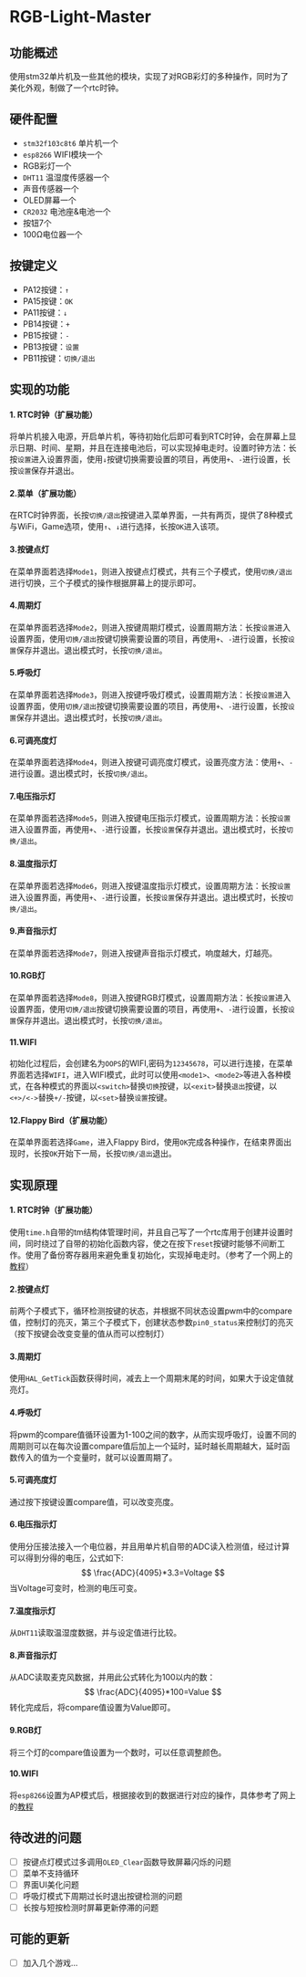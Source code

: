 # RGB-Light-Master

## 功能概述
使用stm32单片机及一些其他的模块，实现了对RGB彩灯的多种操作，同时为了美化外观，制做了一个rtc时钟。

## 硬件配置
- `stm32f103c8t6` 单片机一个
- `esp8266` WIFI模块一个
- RGB彩灯一个
- `DHT11` 温湿度传感器一个
- 声音传感器一个
- OLED屏幕一个
- `CR2032` 电池座&电池一个
- 按钮7个
- 100Ω电位器一个

## 按键定义
* PA12按键：`↑`
* PA15按键：`OK`
* PA11按键：`↓`
* PB14按键：`+`
* PB15按键：`-`
* PB13按键：`设置`
* PB11按键：`切换/退出`

## 实现的功能
#### 1. RTC时钟（扩展功能）
将单片机接入电源，开启单片机，等待初始化后即可看到RTC时钟，会在屏幕上显示日期、时间、星期，并且在连接电池后，可以实现掉电走时。设置时钟方法：长按`设置`进入设置界面，使用`↓`按键切换需要设置的项目，再使用`+`、`-`进行设置，长按`设置`保存并退出。
#### 2.菜单（扩展功能）
在RTC时钟界面，长按`切换/退出`按键进入菜单界面，一共有两页，提供了8种模式与WiFi，Game选项，使用`↑`、`↓`进行选择，长按`OK`进入该项。
#### 3.按键点灯
在菜单界面若选择`Mode1`，则进入按键点灯模式，共有三个子模式，使用`切换/退出`进行切换，三个子模式的操作根据屏幕上的提示即可。
#### 4.周期灯
在菜单界面若选择`Mode2`，则进入按键周期灯模式，设置周期方法：长按`设置`进入设置界面，使用`切换/退出`按键切换需要设置的项目，再使用`+`、`-`进行设置，长按`设置`保存并退出。退出模式时，长按`切换/退出`。
#### 5.呼吸灯
在菜单界面若选择`Mode3`，则进入按键呼吸灯模式，设置周期方法：长按`设置`进入设置界面，使用`切换/退出`按键切换需要设置的项目，再使用`+`、`-`进行设置，长按`设置`保存并退出。退出模式时，长按`切换/退出`。
#### 6.可调亮度灯
在菜单界面若选择`Mode4`，则进入按键可调亮度灯模式，设置亮度方法：使用`+`、`-`进行设置。退出模式时，长按`切换/退出`。
#### 7.电压指示灯
在菜单界面若选择`Mode5`，则进入按键电压指示灯模式，设置周期方法：长按`设置`进入设置界面，再使用`+`、`-`进行设置，长按`设置`保存并退出。退出模式时，长按`切换/退出`。
#### 8.温度指示灯
在菜单界面若选择`Mode6`，则进入按键温度指示灯模式，设置周期方法：长按`设置`进入设置界面，再使用`+`、`-`进行设置，长按`设置`保存并退出。退出模式时，长按`切换/退出`。
#### 9.声音指示灯
在菜单界面若选择`Mode7`，则进入按键声音指示灯模式，响度越大，灯越亮。
#### 10.RGB灯
在菜单界面若选择`Mode8`，则进入按键RGB灯模式，设置周期方法：长按`设置`进入设置界面，使用`切换/退出`按键切换需要设置的项目，再使用`+`、`-`进行设置，长按`设置`保存并退出。退出模式时，长按`切换/退出`。
#### 11.WIFI
初始化过程后，会创建名为`OOPS`的WIFI,密码为`12345678`，可以进行连接，在菜单界面若选择`WIFI`，进入WIFI模式，此时可以使用`<mode1>`、`<mode2>`等进入各种模式，在各种模式的界面以`<switch>`替换`切换`按键，以`<exit>`替换`退出`按键，以`<+>/<->`替换`+/-`按键，以`<set>`替换`设置`按键。
#### 12.Flappy Bird（扩展功能）
在菜单界面若选择`Game`，进入Flappy Bird，使用`OK`完成各种操作，在结束界面出现时，长按`OK`开始下一局，长按`切换/退出`退出。

## 实现原理
#### 1. RTC时钟（扩展功能）
使用`time.h`自带的tm结构体管理时间，并且自己写了一个rtc库用于创建并设置时间，同时绕过了自带的初始化函数内容，使之在按下`reset`按键时能够不间断工作。使用了备份寄存器用来避免重复初始化，实现掉电走时。（参考了一个网上的[教程](https://docs.baud-dance.com/docs/stm32/example/Misc_RTC/#%E4%BE%8B%E7%A8%8B%E8%AE%B2%E8%A7%A3 "教程的网址")）
#### 2.按键点灯
前两个子模式下，循环检测按键的状态，并根据不同状态设置pwm中的compare值，控制灯的亮灭，第三个子模式下，创建状态参数`pin0_status`来控制灯的亮灭（按下按键会改变变量的值从而可以控制灯）
#### 3.周期灯
使用`HAL_GetTick`函数获得时间，减去上一个周期末尾的时间，如果大于设定值就亮灯。
#### 4.呼吸灯
将pwm的compare值循环设置为1-100之间的数字，从而实现呼吸灯，设置不同的周期则可以在每次设置compare值后加上一个延时，延时越长周期越大，延时函数传入的值为一个变量时，就可以设置周期了。
#### 5.可调亮度灯
通过按下按键设置compare值，可以改变亮度。
#### 6.电压指示灯
使用分压接法接入一个电位器，并且用单片机自带的ADC读入检测值，经过计算可以得到分得的电压，公式如下:
$$
\frac{ADC}{4095}*3.3=Voltage
$$
当Voltage可变时，检测的电压可变。
#### 7.温度指示灯
从`DHT11`读取温湿度数据，并与设定值进行比较。
#### 8.声音指示灯
从ADC读取麦克风数据，并用此公式转化为100以内的数：
$$
\frac{ADC}{4095}*100=Value
$$
转化完成后，将compare值设置为Value即可。
#### 9.RGB灯
将三个灯的compare值设置为一个数时，可以任意调整颜色。
#### 10.WIFI
将`esp8266`设置为AP模式后，根据接收到的数据进行对应的操作，具体参考了网上的[教程](https://blog.csdn.net/qq_62078460/article/details/128355821)
## 待改进的问题
- [ ] 按键点灯模式过多调用`OLED_Clear`函数导致屏幕闪烁的问题
- [ ] 菜单不支持循环
- [ ] 界面UI美化问题
- [ ] 呼吸灯模式下周期过长时退出按键检测的问题
- [ ] 长按与短按检测时屏幕更新停滞的问题
## 可能的更新
- [ ] 加入几个游戏...

